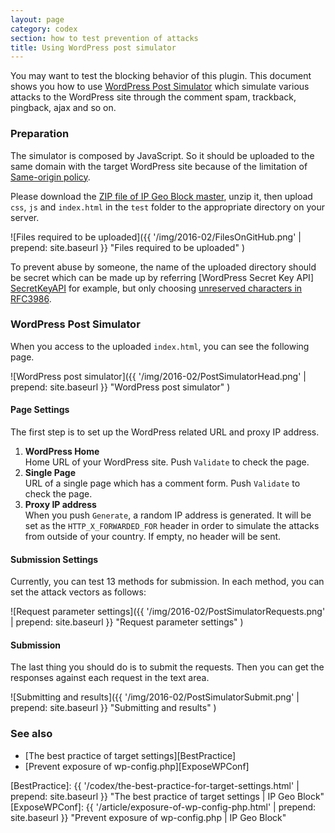 ```yaml
---
layout: page
category: codex
section: how to test prevention of attacks
title: Using WordPress post simulator
---
```


You may want to test the blocking behavior of this plugin. This document 
shows you how to use [WordPress Post Simulator][Simulator] which simulate 
various attacks to the WordPress site through the comment spam, trackback, 
pingback, ajax and so on.

<!--more-->

### Preparation ###

The simulator is composed by JavaScript. So it should be uploaded to the same 
domain with the target WordPress site because of the limitation of 
[Same-origin policy][SameOrigin].

Please download the [ZIP file of IP Geo Block master][MASTER-ZIP], unzip it, 
then upload `css`, `js` and `index.html` in the `test` folder to the 
appropriate directory on your server.

![Files required to be uploaded]({{ '/img/2016-02/FilesOnGitHub.png' | prepend: site.baseurl }}
 "Files required to be uploaded"
)

To prevent abuse by someone, the name of the uploaded directory should be 
secret which can be made up by referring [WordPress Secret Key API]
[SecretKeyAPI] for example, but only choosing [unreserved characters in 
RFC3986][RFC3986-2.3].

### WordPress Post Simulator ###

When you access to the uploaded `index.html`, you can see the following page.

![WordPress post simulator]({{ '/img/2016-02/PostSimulatorHead.png' | prepend: site.baseurl }}
 "WordPress post simulator"
)

#### Page Settings ####

The first step is to set up the WordPress related URL and proxy IP address.

1. **WordPress Home**  
   Home URL of your WordPress site. Push `Validate` to check the page.
2. **Single Page**  
   URL of a single page which has a comment form. Push `Validate` to check the 
   page.
3. **Proxy IP address**  
   When you push `Generate`, a random IP address is generated. It will be set 
   as the `HTTP_X_FORWARDED_FOR` header in order to simulate the attacks from 
   outside of your country. If empty, no header will be sent.

#### Submission Settings ####

Currently, you can test 13 methods for submission. In each method, you can set 
the attack vectors as follows:

![Request parameter settings]({{ '/img/2016-02/PostSimulatorRequests.png' | prepend: site.baseurl }}
 "Request parameter settings"
)

#### Submission ####

The last thing you should do is to submit the requests. Then you can get the 
responses against each request in the text area.

![Submitting and results]({{ '/img/2016-02/PostSimulatorSubmit.png' | prepend: site.baseurl }}
 "Submitting and results"
)

### See also ###

- [The best practice of target settings][BestPractice]
- [Prevent exposure of wp-config.php][ExposeWPConf]

[IP-Geo-Block]: https://wordpress.org/plugins/ip-geo-block/ "WordPress › IP Geo Block « WordPress Plugins"
[Simulator]:    https://github.com/tokkonopapa/WordPress-IP-Geo-Block/tree/master/test "WordPress Post Simulator"
[SameOrigin]:   https://en.wikipedia.org/wiki/Same-origin_policy "Same-origin policy - Wikipedia, the free encyclopedia"
[MASTER-ZIP]:   https://github.com/tokkonopapa/WordPress-IP-Geo-Block/archive/master.zip "WordPress-IP-Geo-Block-master.zip"
[SecretKeyAPI]: https://codex.wordpress.org/WordPress.org_API#Secret_Key "WordPress.org API « WordPress Codex"
[RFC3986-2.3]:  https://tools.ietf.org/html/rfc3986#section-2.3 "2.3. Unreserved Characters / RFC 3986 - Uniform Resource Identifier (URI): Generic Syntax"
[BestPractice]: {{ '/codex/the-best-practice-for-target-settings.html' | prepend: site.baseurl }} "The best practice of target settings | IP Geo Block"
[ExposeWPConf]: {{ '/article/exposure-of-wp-config-php.html'           | prepend: site.baseurl }} "Prevent exposure of wp-config.php | IP Geo Block"
